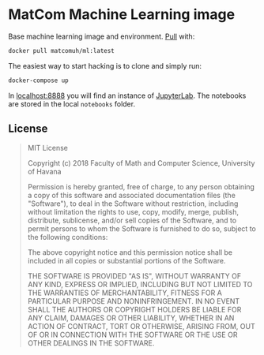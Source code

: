 # MatCom Machine Learning image

Base machine learning image and environment. [Pull](https://cloud.docker.com/u/matcomuh/repository/docker/matcomuh/ml) with:

```bash
docker pull matcomuh/ml:latest
```

The easiest way to start hacking is to clone and simply run:

```bash
docker-compose up
```

In [localhost:8888](http://localhost:8888) you will find an instance of [JupyterLab](https://github.com/jupyterlab/jupyterlab).
The notebooks are stored in the local `notebooks` folder.

## License

> MIT License
>
> Copyright (c) 2018 Faculty of Math and Computer Science, University of Havana
>
> Permission is hereby granted, free of charge, to any person obtaining a copy
> of this software and associated documentation files (the "Software"), to deal
> in the Software without restriction, including without limitation the rights
> to use, copy, modify, merge, publish, distribute, sublicense, and/or sell
> copies of the Software, and to permit persons to whom the Software is
> furnished to do so, subject to the following conditions:
>
> The above copyright notice and this permission notice shall be included in all
> copies or substantial portions of the Software.
>
> THE SOFTWARE IS PROVIDED "AS IS", WITHOUT WARRANTY OF ANY KIND, EXPRESS OR
> IMPLIED, INCLUDING BUT NOT LIMITED TO THE WARRANTIES OF MERCHANTABILITY,
> FITNESS FOR A PARTICULAR PURPOSE AND NONINFRINGEMENT. IN NO EVENT SHALL THE
> AUTHORS OR COPYRIGHT HOLDERS BE LIABLE FOR ANY CLAIM, DAMAGES OR OTHER
> LIABILITY, WHETHER IN AN ACTION OF CONTRACT, TORT OR OTHERWISE, ARISING FROM,
> OUT OF OR IN CONNECTION WITH THE SOFTWARE OR THE USE OR OTHER DEALINGS IN THE
> SOFTWARE.
